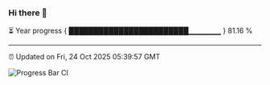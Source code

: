 ### Hi there 👋

⏳ Year progress { ████████████████████████▁▁▁▁▁▁ } 81.16 %

---

⏰ Updated on Fri, 24 Oct 2025 05:39:57 GMT

![Progress Bar CI](https://github.com/IshwaranRudhara/GIT-ACTION/workflows/Progress%20Bar%20CI/badge.svg)
